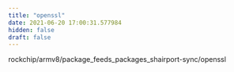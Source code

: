 ```yaml
---
title: "openssl"
date: 2021-06-20 17:00:31.577984
hidden: false
draft: false
---
```


rockchip/armv8/package_feeds_packages_shairport-sync/openssl

